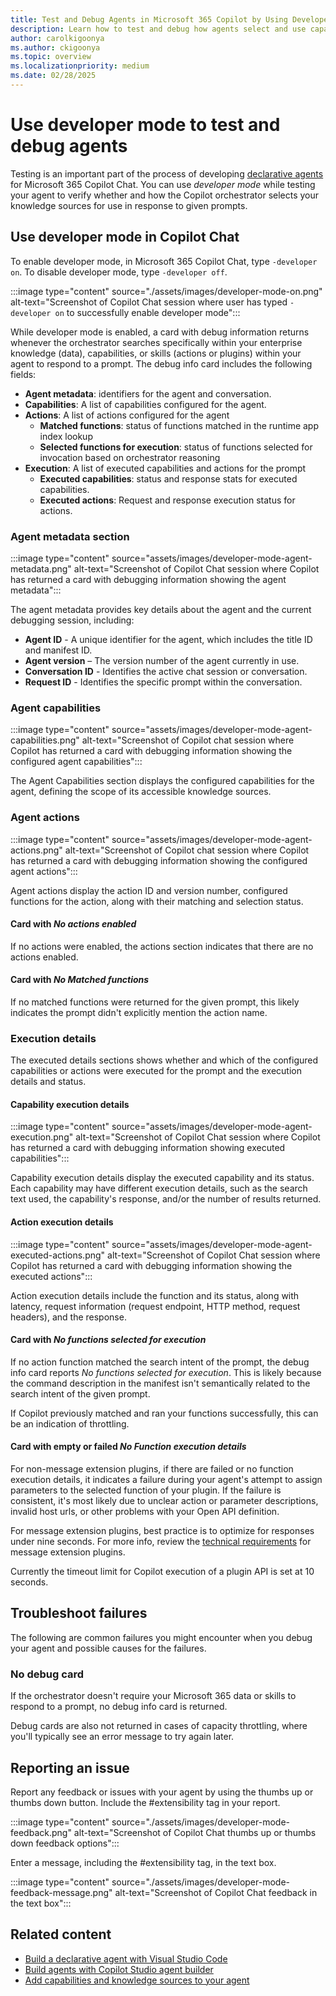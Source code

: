 ```yaml
---
title: Test and Debug Agents in Microsoft 365 Copilot by Using Developer Mode
description: Learn how to test and debug how agents select and use capabilities and actions by using developer mode in Microsoft 365 Copilot.
author: carolkigoonya
ms.author: ckigoonya
ms.topic: overview
ms.localizationpriority: medium
ms.date: 02/28/2025
---
```


# Use developer mode to test and debug agents

Testing is an important part of the process of developing [declarative agents](overview-declarative-agent.md) for Microsoft 365 Copilot Chat. You can use *developer mode* while testing your agent to verify whether and how the Copilot orchestrator selects your knowledge sources for use in response to given prompts.

## Use developer mode in Copilot Chat

To enable developer mode, in Microsoft 365 Copilot Chat, type `-developer on`. To disable developer mode, type `-developer off`.

:::image type="content" source="./assets/images/developer-mode-on.png" alt-text="Screenshot of Copilot Chat session where user has typed `-developer on` to successfully enable developer mode":::

While developer mode is enabled, a card with debug information returns whenever the orchestrator searches specifically within your enterprise knowledge (data), capabilities, or skills (actions or  plugins) within your agent to respond to a prompt. The debug info card includes the following fields:

- **Agent metadata**: identifiers for the agent and conversation.
- **Capabilities**: A list of capabilities configured for the agent.
- **Actions**: A list of actions configured for the agent
  - **Matched functions**: status of functions matched in the runtime app index lookup
  - **Selected functions for execution**: status of functions selected for invocation based on orchestrator reasoning
- **Execution**: A list of executed capabilities and actions for the prompt
  - **Executed capabilities**: status and response stats for executed capabilities.
  - **Executed actions**: Request and response execution status for actions.

### Agent metadata section

:::image type="content" source="assets/images/developer-mode-agent-metadata.png" alt-text="Screenshot of Copilot Chat session where Copilot has returned a card with debugging information showing the agent metadata":::

The agent metadata provides key details about the agent and the current debugging session, including:

- **Agent ID** - A unique identifier for the agent, which includes the title ID and manifest ID.
- **Agent version** – The version number of the agent currently in use.
- **Conversation ID** - Identifies the active chat session or conversation.
- **Request ID** - Identifies the specific prompt within the conversation.

### Agent capabilities

:::image type="content" source="assets/images/developer-mode-agent-capabilities.png" alt-text="Screenshot of Copilot chat session where Copilot has returned a card with debugging information showing the configured agent capabilities":::

The Agent Capabilities section displays the configured capabilities for the agent, defining the scope of its accessible knowledge sources.

### Agent actions

:::image type="content" source="assets/images/developer-mode-agent-actions.png" alt-text="Screenshot of Copilot chat session where Copilot has returned a card with debugging information showing the configured agent actions":::

Agent actions display the action ID and version number, configured functions for the action, along with their matching and selection status.

#### Card with *No actions enabled*

If no actions were enabled, the actions section indicates that there are no actions enabled.

#### Card with *No Matched functions*

If no matched functions were returned for the given prompt, this likely indicates the prompt didn't explicitly mention the action name.

### Execution details

The executed details sections shows whether and which of the configured capabilities or actions were executed for the prompt and the execution details and status.

#### Capability execution details

:::image type="content" source="assets/images/developer-mode-agent-execution.png" alt-text="Screenshot of Copilot Chat session where Copilot has returned a card with debugging information showing executed capabilities":::

Capability execution details display the executed capability and its status. Each capability may have different execution details, such as the search text used, the capability's response, and/or the number of results returned.

#### Action execution details

:::image type="content" source="assets/images/developer-mode-agent-executed-actions.png" alt-text="Screenshot of Copilot Chat session where Copilot has returned a card with debugging information showing the executed actions":::

Action execution details include the function and its status, along with latency, request information (request endpoint, HTTP method, request headers), and the response.

#### Card with *No functions selected for execution*

If no action function matched the search intent of the prompt, the debug info card reports *No functions selected for execution*. This is likely because the command description in the manifest isn't semantically related to the search intent of the given prompt.

If Copilot previously matched and ran your functions successfully, this can be an indication of throttling.

#### Card with empty or failed *No Function execution details*

For non-message extension plugins, if there are failed or no function execution details, it indicates a failure during your agent's attempt to assign parameters to the selected function of your plugin. If the failure is consistent, it's most likely due to unclear action or parameter descriptions, invalid host urls, or other problems with your Open API definition.

For message extension plugins, best practice is to optimize for responses under nine seconds. For more info, review the [technical requirements](/microsoftteams/platform/messaging-extensions/high-quality-message-extension?context=/microsoft-365-copilot/extensibility/context#technical-requirements) for message extension plugins.

 Currently the timeout limit for Copilot execution of a plugin API is set at 10 seconds.

## Troubleshoot failures

The following are common failures you might encounter when you debug your agent and possible causes for the failures.

### No debug card

If the orchestrator doesn't require your Microsoft 365 data or skills to respond to a prompt, no debug info card is returned.

Debug cards are also not returned in cases of capacity throttling, where you'll typically see an error message to try again later.

## Reporting an issue

Report any feedback or issues with your agent by using the thumbs up or thumbs down button. Include the #extensibility tag in your report.

:::image type="content" source="./assets/images/developer-mode-feedback.png" alt-text="Screenshot of Copilot Chat thumbs up or thumbs down feedback options":::

Enter a message, including the #extensibility tag, in the text box.

:::image type="content" source="./assets/images/developer-mode-feedback-message.png" alt-text="Screenshot of Copilot Chat feedback in the text box":::

## Related content

- [Build a declarative agent with Visual Studio Code](/microsoft-365-copilot/extensibility/build-declarative-agents)
- [Build agents with Copilot Studio agent builder](copilot-studio-agent-builder-build.md)
- [Add capabilities and knowledge sources to your agent](add-agent-capabilities.md)
